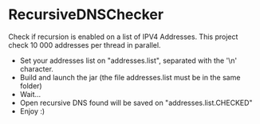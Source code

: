 RecursiveDNSChecker
===================

Check if recursion is enabled on a list of IPV4 Addresses.
This project check 10 000 addresses per thread in parallel.

- Set your addresses list on "addresses.list", separated with the '\n' character.
- Build and launch the jar (the file addresses.list must be in the same folder)
- Wait...
- Open recursive DNS found will be saved on "addresses.list.CHECKED"
- Enjoy :)
